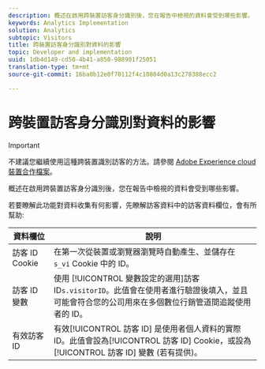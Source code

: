 ```yaml
---
description: 概述在啟用跨裝置訪客身分識別後，您在報告中檢視的資料會受到哪些影響。
keywords: Analytics Implementation
solution: Analytics
subtopic: Visitors
title: 跨裝置訪客身分識別對資料的影響
topic: Developer and implementation
uuid: 1db4d149-cd50-4b41-a850-988901f25051
translation-type: tm+mt
source-git-commit: 16ba0b12e0f70112f4c10804d0a13c278388ecc2

---
```



# 跨裝置訪客身分識別對資料的影響

>[!IMPORTANT]
>
>不建議您繼續使用這種跨裝置識別訪客的方法。請參閱 [Adobe Experience cloud裝置合作檔案](https://marketing.adobe.com/resources/help/en_US/mcdc/)。

概述在啟用跨裝置訪客身分識別後，您在報告中檢視的資料會受到哪些影響。

若要瞭解此功能對資料收集有何影響，先瞭解訪客資料中的訪客資料欄位，會有所幫助: 

| 資料欄位 | 說明 |
|---|---|
| 訪客 ID Cookie | 在第一次從裝置或瀏覽器瀏覽時自動產生、並儲存在 `s_vi` Cookie 中的 ID。 |
| 訪客 ID 變數 | 使用 [!UICONTROL  變數設定的選用]訪客 ID`s.visitorID`。此值會在使用者進行驗證後填入，並且可能會符合您的公司用來在多個數位行銷管道間追蹤使用者的 ID。 |
| 有效訪客 ID | 有效[!UICONTROL 訪客 ID] 是使用者個人資料的實際 ID。此值會設為[!UICONTROL 訪客 ID] Cookie，或設為[!UICONTROL 訪客 ID] 變數 (若有提供)。 |

